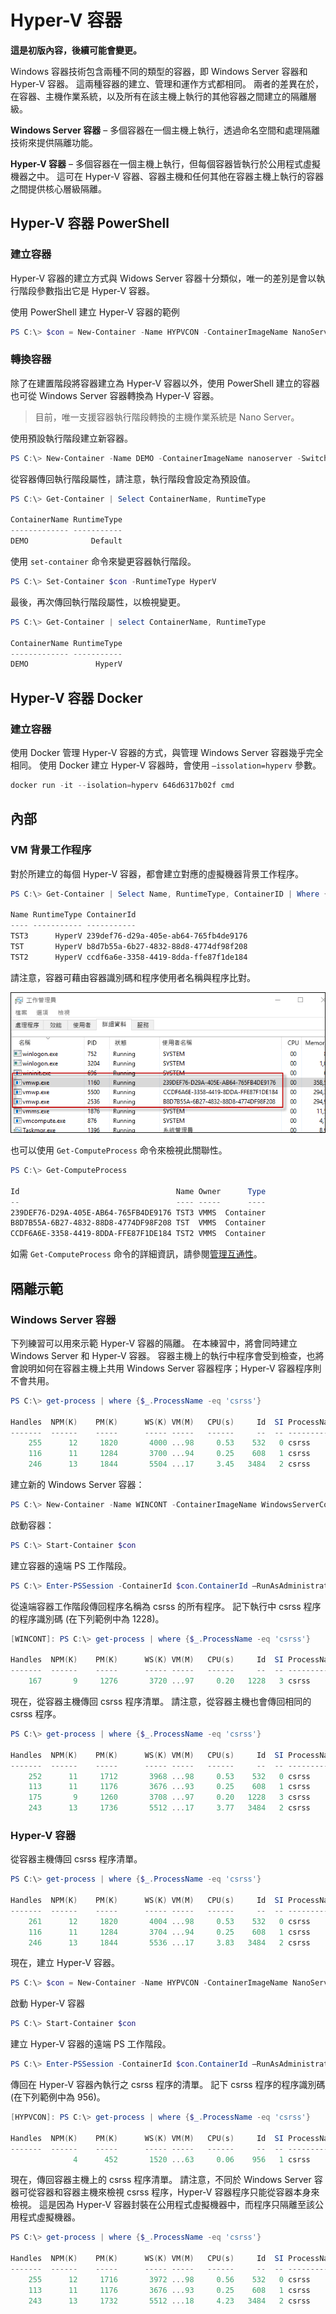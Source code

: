 # Hyper-V 容器

**這是初版內容，後續可能會變更。**

Windows 容器技術包含兩種不同的類型的容器，即 Windows Server 容器和 Hyper-V 容器。 這兩種容器的建立、管理和運作方式都相同。 兩者的差異在於，在容器、主機作業系統，以及所有在該主機上執行的其他容器之間建立的隔離層級。

**Windows Server 容器** – 多個容器在一個主機上執行，透過命名空間和處理隔離技術來提供隔離功能。

**Hyper-V 容器** – 多個容器在一個主機上執行，但每個容器皆執行於公用程式虛擬機器之中。 這可在 Hyper-V 容器、容器主機和任何其他在容器主機上執行的容器之間提供核心層級隔離。

## Hyper-V 容器 PowerShell

### 建立容器

Hyper-V 容器的建立方式與 Widows Server 容器十分類似，唯一的差別是會以執行階段參數指出它是 Hyper-V 容器。

使用 PowerShell 建立 Hyper-V 容器的範例

```powershell
PS C:\> $con = New-Container -Name HYPVCON -ContainerImageName NanoServer -SwitchName "Virtual Switch" -RuntimeType HyperV
```

### 轉換容器

除了在建置階段將容器建立為 Hyper-V 容器以外，使用 PowerShell 建立的容器也可從 Windows Server 容器轉換為 Hyper-V 容器。

> 目前，唯一支援容器執行階段轉換的主機作業系統是 Nano Server。

使用預設執行階段建立新容器。

```powershell
PS C:\> New-Container -Name DEMO -ContainerImageName nanoserver -SwitchName NAT
```
從容器傳回執行階段屬性，請注意，執行階段會設定為預設值。

```powershell
PS C:\> Get-Container | Select ContainerName, RuntimeType

ContainerName RuntimeType
------------- -----------
DEMO              Default
```

使用 `set-container` 命令來變更容器執行階段。

```powershell
PS C:\> Set-Container $con -RuntimeType HyperV
```

最後，再次傳回執行階段屬性，以檢視變更。

```powershell
PS C:\> Get-Container | select ContainerName, RuntimeType

ContainerName RuntimeType
------------- -----------
DEMO               HyperV
```

## Hyper-V 容器 Docker

### 建立容器

使用 Docker 管理 Hyper-V 容器的方式，與管理 Windows Server 容器幾乎完全相同。 使用 Docker 建立 Hyper-V 容器時，會使用 `–issolation=hyperv` 參數。

```powershell
docker run -it --isolation=hyperv 646d6317b02f cmd
```

## 內部

### VM 背景工作程序

對於所建立的每個 Hyper-V 容器，都會建立對應的虛擬機器背景工作程序。

```powershell
PS C:\> Get-Container | Select Name, RuntimeType, ContainerID | Where {$_.RuntimeType -eq 'Hyperv'}

Name RuntimeType ContainerId
---- ----------- -----------
TST3      HyperV 239def76-d29a-405e-ab64-765fb4de9176
TST       HyperV b8d7b55a-6b27-4832-88d8-4774df98f208
TST2      HyperV ccdf6a6e-3358-4419-8dda-ffe87f1de184
```

請注意，容器可藉由容器識別碼和程序使用者名稱與程序比對。

![](media/process.png)

也可以使用 `Get-ComputeProcess` 命令來檢視此關聯性。

```powershell
PS C:\> Get-ComputeProcess

Id                                   Name Owner      Type
--                                   ---- -----      ----
239DEF76-D29A-405E-AB64-765FB4DE9176 TST3 VMMS  Container
B8D7B55A-6B27-4832-88D8-4774DF98F208 TST  VMMS  Container
CCDF6A6E-3358-4419-8DDA-FFE87F1DE184 TST2 VMMS  Container
```

如需 `Get-ComputeProcess` 命令的詳細資訊，請參閱[管理互通性](./hcs_powershell.md)。

## 隔離示範

### Windows Server 容器

下列練習可以用來示範 Hyper-V 容器的隔離。 在本練習中，將會同時建立 Windows Server 和 Hyper-V 容器。 容器主機上的執行中程序會受到檢查，也將會說明如何在容器主機上共用 Windows Server 容器程序；Hyper-V 容器程序則不會共用。

```powershell
PS C:\> get-process | where {$_.ProcessName -eq 'csrss'}

Handles  NPM(K)    PM(K)      WS(K) VM(M)   CPU(s)     Id  SI ProcessName
-------  ------    -----      ----- -----   ------     --  -- -----------
    255      12     1820       4000 ...98     0.53    532   0 csrss
    116      11     1284       3700 ...94     0.25    608   1 csrss
    246      13     1844       5504 ...17     3.45   3484   2 csrss
```

建立新的 Windows Server 容器：

```powershell
PS C:\> New-Container -Name WINCONT -ContainerImageName WindowsServerCore -SwitchName "Virtual Switch"
```

啟動容器：

```powershell
PS C:\> Start-Container $con
```

建立容器的遠端 PS 工作階段。

```powershell
PS C:\> Enter-PSSession -ContainerId $con.ContainerId –RunAsAdministrator
```

從遠端容器工作階段傳回程序名稱為 csrss 的所有程序。 記下執行中 csrss 程序的程序識別碼 (在下列範例中為 1228)。

```powershell
[WINCONT]: PS C:\> get-process | where {$_.ProcessName -eq 'csrss'}

Handles  NPM(K)    PM(K)      WS(K) VM(M)   CPU(s)     Id  SI ProcessName
-------  ------    -----      ----- -----   ------     --  -- -----------
    167       9     1276       3720 ...97     0.20   1228   3 csrss
```

現在，從容器主機傳回 csrss 程序清單。 請注意，從容器主機也會傳回相同的 csrss 程序。

```powershell
PS C:\> get-process | where {$_.ProcessName -eq 'csrss'}

Handles  NPM(K)    PM(K)      WS(K) VM(M)   CPU(s)     Id  SI ProcessName
-------  ------    -----      ----- -----   ------     --  -- -----------
    252      11     1712       3968 ...98     0.53    532   0 csrss
    113      11     1176       3676 ...93     0.25    608   1 csrss
    175       9     1260       3708 ...97     0.20   1228   3 csrss
    243      13     1736       5512 ...17     3.77   3484   2 csrss
```
### Hyper-V 容器

從容器主機傳回 csrss 程序清單。

```powershell
PS C:\> get-process | where {$_.ProcessName -eq 'csrss'}

Handles  NPM(K)    PM(K)      WS(K) VM(M)   CPU(s)     Id  SI ProcessName
-------  ------    -----      ----- -----   ------     --  -- -----------
    261      12     1820       4004 ...98     0.53    532   0 csrss
    116      11     1284       3704 ...94     0.25    608   1 csrss
    246      13     1844       5536 ...17     3.83   3484   2 csrss
```

現在，建立 Hyper-V 容器。

```powershell
PS C:\> $con = New-Container -Name HYPVCON -ContainerImageName NanoServer -SwitchName "Virtual Switch" -RuntimeType HyperV
```

啟動 Hyper-V 容器

```powershell
PS C:\> Start-Container $con
```

建立 Hyper-V 容器的遠端 PS 工作階段。

```powershell
PS C:\> Enter-PSSession -ContainerId $con.ContainerId –RunAsAdministrator
```

傳回在 Hyper-V 容器內執行之 csrss 程序的清單。 記下 csrss 程序的程序識別碼 (在下列範例中為 956)。

```powershell
[HYPVCON]: PS C:\> get-process | where {$_.ProcessName -eq 'csrss'}

Handles  NPM(K)    PM(K)      WS(K) VM(M)   CPU(s)     Id  SI ProcessName
-------  ------    -----      ----- -----   ------     --  -- -----------
              4      452       1520 ...63     0.06    956   1 csrss
```

現在，傳回容器主機上的 csrss 程序清單。 請注意，不同於 Windows Server 容器可從容器和容器主機來檢視 csrss 程序，Hyper-V 容器程序只能從容器本身來檢視。 這是因為 Hyper-V 容器封裝在公用程式虛擬機器中，而程序只隔離至該公用程式虛擬機器。

```powershell
PS C:\> get-process | where {$_.ProcessName -eq 'csrss'}

Handles  NPM(K)    PM(K)      WS(K) VM(M)   CPU(s)     Id  SI ProcessName
-------  ------    -----      ----- -----   ------     --  -- -----------
    255      12     1716       3972 ...98     0.56    532   0 csrss
    113      11     1176       3676 ...93     0.25    608   1 csrss
    243      13     1732       5512 ...18     4.23   3484   2 csrss
```




